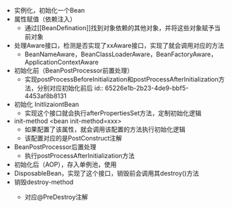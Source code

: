 - 实例化，初始化一个Bean
- 属性赋值（依赖注入）
	- 通过[[BeanDefination]]找到对象依赖的其他对象，并将这些对象赋予当前对象
- 处理Aware接口，检测是否实现了xxAware接口，实现了就会调用对应的方法
	- BeanNameAware，BeanClassLoaderAware，BeanFactoryAware，ApplicationContextAware
- 初始化前（BeanPostProcessor前置处理）
	- 实现postProcessBeforeInitialization和postProcessAfterInitialization方法，分别对应初始化前后
	  id:: 65226e1b-2b23-4de9-bbf5-4453af8b8131
- 初始化 InitlizaiontBean
	- 实现这个接口就会执行afterPropertiesSet方法，定制初始化逻辑
- init-method \<bean init-method=xxx>
	- 如果配置了该属性，就会调用该配置的方法执行初始化逻辑
	- 该配置对应的是PostConstruct注解
- BeanPostProcessor后置处理
	- 执行postProcessAfterInitialization方法
- 初始化后（AOP），存入单例池，使用
- DisposableBean，实现了这个接口，销毁前会调用其destroy()方法
- 销毁destroy-method <bean destroy-method=xxx>
	- 对应@PreDestroy注解